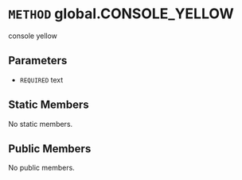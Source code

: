 # `METHOD` global.CONSOLE_YELLOW
console yellow

## Parameters
* `REQUIRED` text 

## Static Members
No static members.

## Public Members
No public members.
